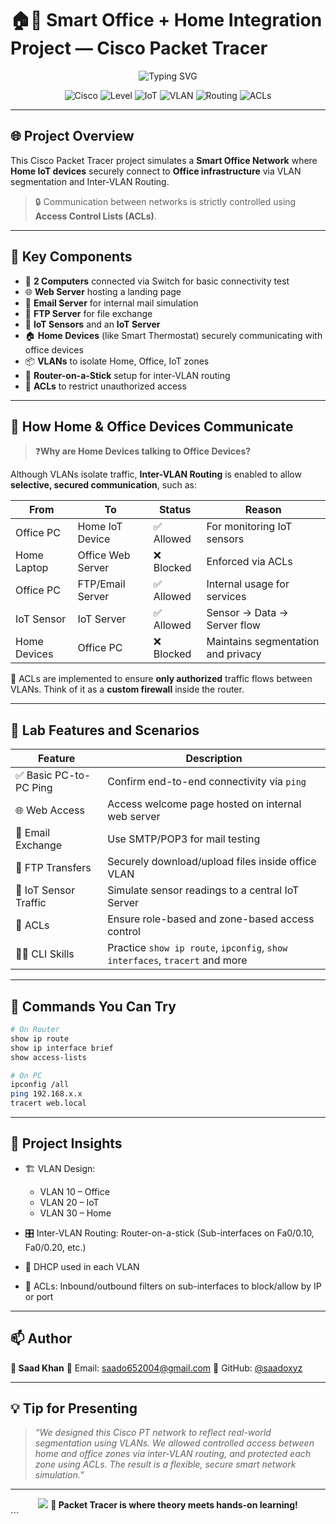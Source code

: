 
# 🏠🏢 Smart Office + Home Integration Project — Cisco Packet Tracer

<div align="center">
  <img src="https://readme-typing-svg.herokuapp.com?font=Fira+Code&pause=1000&color=00D4AA&center=true&vCenter=true&width=800&lines=Smart+Office+%2B+Home+Device+Network;Cisco+Packet+Tracer+Inter-VLAN+Project;IoT+Integration+%7C+FTP+%7C+Email+%7C+Web+%7C+ACL+Security" alt="Typing SVG" />
</div>

<div align="center">

![Cisco](https://img.shields.io/badge/Platform-Cisco%20Packet%20Tracer-00A8E8?style=for-the-badge&logo=cisco&logoColor=white)
![Level](https://img.shields.io/badge/Level-Beginner%20to%20Intermediate-yellowgreen?style=for-the-badge)
![IoT](https://img.shields.io/badge/IoT-Simulation%20Ready-orange?style=for-the-badge)
![VLAN](https://img.shields.io/badge/VLAN-Enabled-purple?style=for-the-badge)
![Routing](https://img.shields.io/badge/Inter--VLAN-Routing-green?style=for-the-badge)
![ACLs](https://img.shields.io/badge/ACLs-Implemented-critical?style=for-the-badge)

</div>

---

## 🌐 Project Overview

This Cisco Packet Tracer project simulates a **Smart Office Network** where **Home IoT devices** securely connect to **Office infrastructure** via VLAN segmentation and Inter-VLAN Routing.

> 🔒 Communication between networks is strictly controlled using **Access Control Lists (ACLs)**.

---

## 🧩 Key Components

- 🔌 **2 Computers** connected via Switch for basic connectivity test
- 🌐 **Web Server** hosting a landing page
- 📧 **Email Server** for internal mail simulation
- 📁 **FTP Server** for file exchange
- 🧠 **IoT Sensors** and an **IoT Server**
- 🏠 **Home Devices** (like Smart Thermostat) securely communicating with office devices
- 📦 **VLANs** to isolate Home, Office, IoT zones
- 📡 **Router-on-a-Stick** setup for inter-VLAN routing
- 🔐 **ACLs** to restrict unauthorized access

---

## 🧠 How Home & Office Devices Communicate

> ❓**Why are Home Devices talking to Office Devices?**

Although VLANs isolate traffic, **Inter-VLAN Routing** is enabled to allow **selective, secured communication**, such as:

| From             | To                  | Status        | Reason                                           |
|------------------|---------------------|---------------|--------------------------------------------------|
| Office PC        | Home IoT Device     | ✅ Allowed     | For monitoring IoT sensors                       |
| Home Laptop      | Office Web Server   | ❌ Blocked     | Enforced via ACLs                                |
| Office PC        | FTP/Email Server    | ✅ Allowed     | Internal usage for services                      |
| IoT Sensor       | IoT Server          | ✅ Allowed     | Sensor → Data → Server flow                      |
| Home Devices     | Office PC           | ❌ Blocked     | Maintains segmentation and privacy               |

🔐 ACLs are implemented to ensure **only authorized** traffic flows between VLANs. Think of it as a **custom firewall** inside the router.

---

## 🧪 Lab Features and Scenarios

| Feature                 | Description                                                                 |
|------------------------|-----------------------------------------------------------------------------|
| ✅ Basic PC-to-PC Ping  | Confirm end-to-end connectivity via `ping`                                  |
| 🌐 Web Access          | Access welcome page hosted on internal web server                           |
| 📧 Email Exchange      | Use SMTP/POP3 for mail testing                                               |
| 📁 FTP Transfers       | Securely download/upload files inside office VLAN                           |
| 📡 IoT Sensor Traffic  | Simulate sensor readings to a central IoT Server                            |
| 🔐 ACLs                | Ensure role-based and zone-based access control                             |
| 🧑‍💻 CLI Skills         | Practice `show ip route`, `ipconfig`, `show interfaces`, `tracert` and more |

---

## 🧵 Commands You Can Try

```bash
# On Router
show ip route
show ip interface brief
show access-lists

# On PC
ipconfig /all
ping 192.168.x.x
tracert web.local
````

---

## 📂 Project Insights

* 🏗️ VLAN Design:

  * VLAN 10 – Office
  * VLAN 20 – IoT
  * VLAN 30 – Home
* 🎛️ Inter-VLAN Routing: Router-on-a-stick (Sub-interfaces on Fa0/0.10, Fa0/0.20, etc.)
* 🔑 DHCP used in each VLAN
* 🧱 ACLs: Inbound/outbound filters on sub-interfaces to block/allow by IP or port

---

## 📫 Author

**👤 Saad Khan**
📧 Email: [saado652004@gmail.com](mailto:saado652004@gmail.com)
🐙 GitHub: [@saadoxyz](https://github.com/saadoxyz)

---

## 💡 Tip for Presenting

> *“We designed this Cisco PT network to reflect real-world segmentation using VLANs. We allowed controlled access between home and office zones via inter-VLAN routing, and protected each zone using ACLs. The result is a flexible, secure smart network simulation.”*

---

<div align="center">
  <img src="https://capsule-render.vercel.app/api?type=waving&color=gradient&height=100&section=footer&customColorList=11,17,25" />
  <b>🚀 Packet Tracer is where theory meets hands-on learning!</b>
</div>
```
